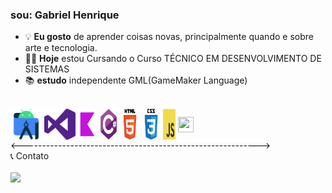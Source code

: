 ### sou: Gabriel Henrique

- 💡 **Eu gosto** de aprender coisas novas, principalmente quando e sobre arte e tecnologia.
- 👨‍💻 **Hoje** estou Cursando o Curso TÉCNICO EM DESENVOLVIMENTO DE SISTEMAS
- 📚 **estudo** independente GML(GameMaker Language)
<div style="display: inline_block"><br>
  <img align="center" alt="Math-android Studio" height="50" width="50" src="https://github.com/devicons/devicon/blob/master/icons/androidstudio/androidstudio-original.svg">
  <img align="center" alt="Math-VisualStudion" height="50" width="50" src="https://github.com/devicons/devicon/blob/master/icons/visualstudio/visualstudio-plain.svg">

  <img align="center" alt="Math-Kotlin" height="50" width="30" src="https://github.com/devicons/devicon/blob/master/icons/kotlin/kotlin-plain.svg">
  <img align="center" alt="Math-C#" height="50" width="30" src="https://github.com/devicons/devicon/blob/master/icons/csharp/csharp-original.svg">
  <img align="center" all="Math-html5" height="50" width="30" src="https://github.com/devicons/devicon/blob/master/icons/html5/html5-original-wordmark.svg">
  <img align="center" all="Math-css3" height="50" width="30" src="https://github.com/devicons/devicon/blob/master/icons/css3/css3-original-wordmark.svg">
  <img align="center" all="Math-javascript" height="50" width="20" src="https://github.com/devicons/devicon/blob/master/icons/javascript/javascript-original.svg">
  <img align="center" all="Math-javascript" height="25" width="25" src="https://yt3.googleusercontent.com/DNuPYj1s0jhj_MBIO5wRRy2ynvIvyLyrxp5U6zdhL7GccoITHB_X76Clfd7W2JtGEo4iCtOK=s900-c-k-c0x00ffffff-no-rj">
  
  </div>
<----------------------------------------------------------->
<br />
📞 Contato
<br />
<br />
<a href = "mailto:ghncontato@gmail.com"><img src="https://img.shields.io/badge/-Gmail-%23333?style=for-the-badge&logo=gmail&logoColor=white" target="_blank"></a>
